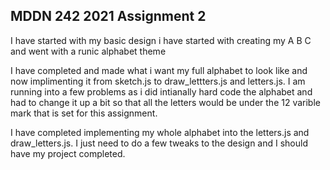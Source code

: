 ## MDDN 242 2021 Assignment 2

I have started with my basic design i have started with creating my A B C and went with a runic alphabet theme

I have completed and made what i want my full alphabet to look like and now implimenting it from sketch.js to draw_lettters.js and letters.js. I am running into a few problems as i did intianally hard code the alphabet and had to change it up a bit so that all the letters would be under the 12 varible mark that is set for this assignment. 

I have completed implementing my whole alphabet into the letters.js and draw_letters.js. I just need to do a few tweaks to the design and I should have my project completed.